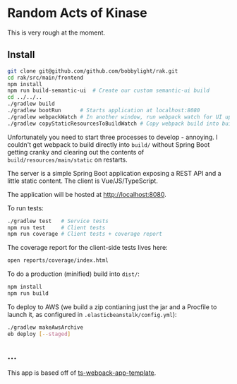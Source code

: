 # Random Acts of Kinase

This is very rough at the moment.

## Install

```sh
git clone git@github.com/github.com/bobbylight/rak.git
cd rak/src/main/frontend
npm install
npm run build-semantic-ui  # Create our custom semantic-ui build
cd ../../..
./gradlew build
./gradlew bootRun      # Starts application at localhost:8080
./gradlew webpackWatch # In another window, run webpack watch for UI updates
./gradlew copyStaticResourcesToBuildWatch # Copy webpack build into build/ for hot deploys
```

Unfortunately you need to start three processes to develop - annoying.  I couldn't get
webpack to build directly into `build/` without Spring Boot getting cranky and clearing
out the contents of `build/resources/main/static` on restarts.

The server is a simple Spring Boot application exposing a REST API and a little
static content.  The client is Vue/JS/TypeScript.

The application will be hosted at [http://localhost:8080]().

To run tests:
```sh
./gradlew test   # Service tests
npm run test     # Client tests
npm run coverage # Client tests + coverage report
```

The coverage report for the client-side tests lives here:
```sh
open reports/coverage/index.html
```

To do a production (minified) build into `dist/`:
```sh
npm install
npm run build
```

To deploy to AWS (we build a zip contianing just the jar and a Procfile to launch
it, as configured in `.elasticbeanstalk/config.yml`):
```sh
./gradlew makeAwsArchive
eb deploy [--staged]
```

## ...
This app is based off of [ts-webpack-app-template](github.com/bobbylight/ts-webpack-app-template.git).
